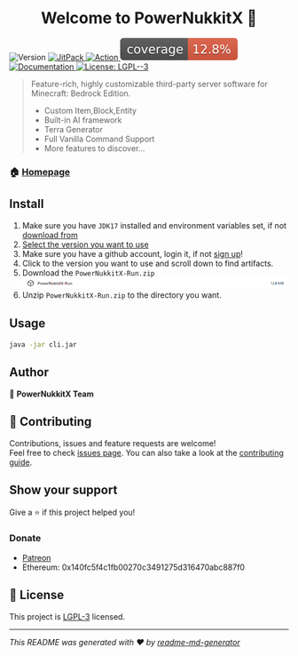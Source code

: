 <h1 align="center">Welcome to PowerNukkitX 👋</h1>
<p>
  <img alt="Version" src="https://img.shields.io/badge/version-2.0.0-blue.svg?cacheSeconds=2592000" />
  <a href="https://jitpack.io/#PowerNukkitX/PowerNukkitX" target="_blank">
    <img alt="JitPack" src="https://jitpack.io/v/PowerNukkitX/PowerNukkitX.svg" />
  </a>
  <a href="https://github.com/PowerNukkitX/PowerNukkitX/actions?query=branch%3Amaster+is%3Asuccess" target="_blank">
    <img alt="Action" src="https://github.com/PowerNukkitX/PowerNukkitX/actions/workflows/maven.yml/badge.svg?branch=master" />
  </a>
  <img alt="Coverage" src=".github/badges/jacoco.svg" />
  <a href="https://pnx-wiki.pages.dev" target="_blank">
    <img alt="Documentation" src="https://img.shields.io/badge/documentation-yes-brightgreen.svg" />
  </a>
  <a href="https://www.gnu.org/licenses/lgpl-3.0.html" target="_blank">
    <img alt="License: LGPL--3" src="https://img.shields.io/badge/License-LGPL--3-yellow.svg" />
  </a>
</p>

> Feature-rich, highly customizable third-party server software for Minecraft: Bedrock Edition.  
> - Custom Item,Block,Entity
> - Built-in AI framework
> - Terra Generator
> - Full Vanilla Command Support
> - More features to discover...

### 🏠 [Homepage](https://v2.powernukkitx.com/)

## Install
1. Make sure you have `JDK17` installed and environment variables set, if not [download from](https://www.graalvm.org/downloads)
2. [Select the version you want to use](https://github.com/PowerNukkitX/PowerNukkitX/actions?query=branch%3Amaster+is%3Asuccess)
3. Make sure you have a github account, login it, if not [sign up](https://docs.github.com/en/get-started/start-your-journey/creating-an-account-on-github)!
4. Click to the version you want to use and scroll down to find artifacts.
5. Download the `PowerNukkitX-Run.zip`  
[![img.png](.github/img/003.png)](https://github.com/PowerNukkitX/PowerNukkitX/actions?query=branch%3Amaster+is%3Asuccess)
6. Unzip `PowerNukkitX-Run.zip` to the directory you want.

## Usage
```sh
java -jar cli.jar
```

## Author

👤 **PowerNukkitX Team**

## 🤝 Contributing

Contributions, issues and feature requests are welcome!<br />Feel free to
check [issues page](https://github.com/PowerNukkitX/PowerNukkitX/issues). You can also take a look at
the [contributing guide](.github/CONTRIBUTING.md).

## Show your support

Give a ⭐️ if this project helped you!  

### Donate
- [Patreon](https://www.patreon.com/coolloong)
- Ethereum: 0x140fc5f4c1fb00270c3491275d316470abc887f0
## 📝 License

This project is [LGPL-3](https://www.gnu.org/licenses/lgpl-3.0.html) licensed.

***
_This README was generated with ❤️ by [readme-md-generator](https://github.com/kefranabg/readme-md-generator)_
